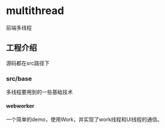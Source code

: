 # multithread 
前端多线程

## 工程介绍
源码都在src路径下

### src/base
多线程要用到的一些基础技术

#### webworker
一个简单的demo，使用Work，并实现了work线程和UI线程的通信。
